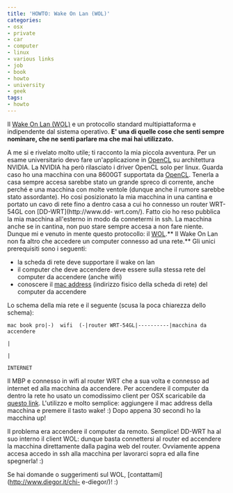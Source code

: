 ```yaml
---
title: 'HOWTO: Wake On Lan (WOL)'
categories:
- osx
- private
- car
- computer
- linux
- various links
- job
- book
- howto
- university
- geek
tags:
- howto
---
```

Il [Wake On Lan (WOL)](http://en.wikipedia.org/wiki/Wake-on-LAN) e un
protocollo standard multipiattaforma e indipendente dal sistema operativo.
**E' una di quelle cose che senti sempre nominare, che ne senti parlare ma che
mai hai utilizzato.**

A me si e rivelato molto utile; ti racconto la mia piccola avventura. Per un
esame universitario devo fare un'applicazione in
[OpenCL](http://en.wikipedia.org/wiki/OpenCL) su architettura NVIDIA. La
NVIDIA ha però rilasciato i driver OpenCL solo per linux. Guarda caso ho una
macchina con una 8600GT supportata da
[OpenCL](http://en.wikipedia.org/wiki/OpenCL). Tenerla a casa sempre accesa
sarebbe stato un grande spreco di corrente, anche perché e una macchina con
molte ventole (dunque anche il rumore sarebbe stato assordante). Ho cosi
posizionato la mia macchina in una cantina e portato un cavo di rete fino a
dentro casa a cui ho connesso un router WRT-54GL con [DD-WRT](http://www.dd-
wrt.com/). Fatto cio ho reso pubblica la mia macchina all'esterno in modo da
connetermi in ssh. La macchina anche se in cantina, non puo stare sempre
accesa a non fare niente. Dunque mi e venuto in mente questo protocollo: il
[WOL](http://en.wikipedia.org/wiki/Wake-on-LAN).** Il Wake On Lan non fa altro
che accedere un computer connesso ad una rete.** Gli unici prerequisiti sono i
seguenti:

  * la scheda di rete deve supportare il wake on lan
  * il computer che deve accendere deve essere sulla stessa rete del computer da accendere (anche wifi)
  * conoscere il [mac address](http://it.wikipedia.org/wiki/Indirizzo_MAC) (indirizzo fisico della scheda di rete) del computer da accendere
  

  
Lo schema della mia rete e il seguente (scusa la poca chiarezza dello schema):

    
    
    mac book pro|-)  wifi  (-|router WRT-54GL|----------|macchina da accendere  
    
    |  
    
    |  
    
    INTERNET

Il MBP e connesso in wifi al router WRT che a sua volta e connesso ad internet
ed alla macchina da accendere. Per accendere il computer da dentro la rete ho
usato un comodissimo client per OSX scaricabile da [questo
link](http://www.coriolis.ch/en/wakeup/). L'utilizzo e molto semplice:
aggiungere il mac address della macchina e premere il tasto wake! :) Dopo
appena 30 secondi ho la macchina up!

Il problema era accendere il computer da remoto. Semplice! DD-WRT ha al suo
interno il client WOL: dunque basta connettersi al router ed accendere la
macchina direttamente dalla pagina web del router. Ovviamente appena accesa
accedo in ssh alla macchina per lavorarci sopra ed alla fine spegnerla! :)

Se hai domande o suggerimenti sul WOL, [contattami](http://www.diegor.it/chi-
e-diegor/)! :)

